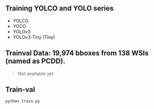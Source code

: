 ## Training YOLCO and YOLO series
- YOLCO
- YOCO
- YOLOv3
- YOLOv3-Tiny (Tiny)

## Trainval Data: 19,974 bboxes from 138 WSIs (named as PCDD).

> Not available yet

## Train-val
```
python train.py
```
